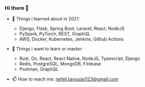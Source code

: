 ### Hi there 👋

- 🔭 Things i learned about in 2021:
  -  Django, Flask, Spring Boot, Laravel, React, NodeJS
  -  PySpark, PyTorch, REST, GraphQL
  -  AWS, Docker, Kubernetes, Jenkins, Github Αctions

- :dart: Things i want to learn or master:
  -  Rust, Go, React, React Native, NodeJS, Typescript, Django
  -  Redis, PostgreSQL, MongoDB, Firebase
  -  Postman, GraphQL

- 📫 How to reach me: nefeli.tavoulari123@gmail.com

